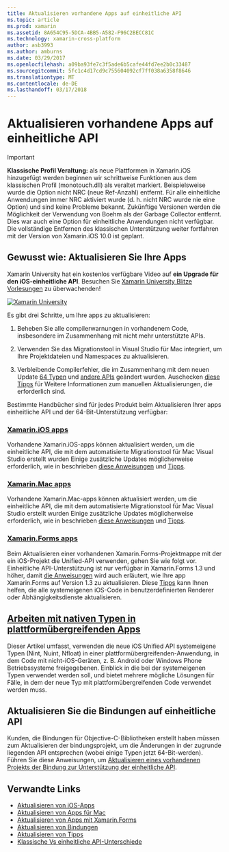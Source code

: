 ```yaml
---
title: Aktualisieren vorhandene Apps auf einheitliche API
ms.topic: article
ms.prod: xamarin
ms.assetid: 8A654C95-5DCA-4BB5-A582-F96C2BECC81C
ms.technology: xamarin-cross-platform
author: asb3993
ms.author: amburns
ms.date: 03/29/2017
ms.openlocfilehash: a09ba93fe7c3f5ade6b5cafe44fd7ee2b0c33487
ms.sourcegitcommit: 5fc1c4d17cd9c755604092cf7ff038a6358f8646
ms.translationtype: MT
ms.contentlocale: de-DE
ms.lasthandoff: 03/17/2018
---
```

# <a name="updating-existing-apps-to-the-unified-api"></a>Aktualisieren vorhandene Apps auf einheitliche API

> [!IMPORTANT]
> **Klassische Profil Veraltung:** als neue Plattformen in Xamarin.iOS hinzugefügt werden beginnen wir schrittweise Funktionen aus dem klassischen Profil (monotouch.dll) als veraltet markiert. Beispielsweise wurde die Option nicht NRC (neue Ref-Anzahl) entfernt. Für alle einheitliche Anwendungen immer NRC aktiviert wurde (d. h. nicht NRC wurde nie eine Option) und sind keine Probleme bekannt. Zukünftige Versionen werden die Möglichkeit der Verwendung von Boehm als der Garbage Collector entfernt. Dies war auch eine Option für einheitliche Anwendungen nicht verfügbar. Die vollständige Entfernen des klassischen Unterstützung weiter fortfahren mit der Version von Xamarin.iOS 10.0 ist geplant.




## <a name="how-to-update-your-apps"></a>Gewusst wie: Aktualisieren Sie Ihre Apps

Xamarin University hat ein kostenlos verfügbare Video auf **ein Upgrade für den iOS-einheitliche API**. Besuchen Sie [Xamarin University Blitze Vorlesungen](http://university.xamarin.com/lightninglectures) zu überwachenden!

[ ![](updating-apps-images/xamu-video-sml.png "Xamarin University")](http://university.xamarin.com/lightninglectures)

Es gibt drei Schritte, um Ihre apps zu aktualisieren:

1. Beheben Sie alle compilerwarnungen in vorhandenem Code, insbesondere im Zusammenhang mit nicht mehr unterstützte APIs.

2. Verwenden Sie das Migrationstool in Visual Studio für Mac integriert, um Ihre Projektdateien und Namespaces zu aktualisieren.

3. Verbleibende Compilerfehler, die im Zusammenhang mit dem neuen Update [64 Typen](~/cross-platform/macios/nativetypes.md) und [andere APIs](~/cross-platform/macios/unified/index.md#deprecated-typos) geändert wurden. Auschecken [diese Tipps](~/cross-platform/macios/unified/updating-tips.md) für Weitere Informationen zum manuellen Aktualisierungen, die erforderlich sind.

Bestimmte Handbücher sind für jedes Produkt beim Aktualisieren Ihrer apps einheitliche API und der 64-Bit-Unterstützung verfügbar:

### <a name="xamarinios-appscross-platformmaciosunifiedupdating-ios-appsmd"></a>[Xamarin.iOS apps](~/cross-platform/macios/unified/updating-ios-apps.md)

Vorhandene Xamarin.iOS-apps können aktualisiert werden, um die einheitliche API, die mit dem automatisierte Migrationstool für Mac Visual Studio erstellt wurden Einige zusätzliche Updates möglicherweise erforderlich, wie in beschrieben [diese Anweisungen](~/cross-platform/macios/unified/updating-ios-apps.md) und [Tipps](~/cross-platform/macios/unified/updating-tips.md).

###  <a name="xamarinmac-appscross-platformmaciosunifiedupdating-mac-appsmd"></a>[Xamarin.Mac apps](~/cross-platform/macios/unified/updating-mac-apps.md)

Vorhandene Xamarin.Mac-apps können aktualisiert werden, um die einheitliche API, die mit dem automatisierte Migrationstool für Mac Visual Studio erstellt wurden Einige zusätzliche Updates möglicherweise erforderlich, wie in beschrieben [diese Anweisungen](~/cross-platform/macios/unified/updating-mac-apps.md) und [Tipps](~/cross-platform/macios/unified/updating-tips.md).

###  <a name="xamarinforms-appscross-platformmaciosunifiedupdating-xamarin-forms-appsmd"></a>[Xamarin.Forms apps](~/cross-platform/macios/unified/updating-xamarin-forms-apps.md)

Beim Aktualisieren einer vorhandenen Xamarin.Forms-Projektmappe mit der ein iOS-Projekt die Unified-API verwenden, gehen Sie wie folgt vor. Einheitliche API-Unterstützung ist nur verfügbar in Xamarin.Forms 1.3 und höher, damit [die Anweisungen](~/cross-platform/macios/unified/updating-xamarin-forms-apps.md) wird auch erläutert, wie Ihre app Xamarin.Forms auf Version 1.3 zu aktualisieren. Diese [Tipps](~/cross-platform/macios/unified/updating-tips.md) kann Ihnen helfen, die alle systemeigenen iOS-Code in benutzerdefinierten Renderer oder Abhängigkeitsdienste aktualisieren.

## <a name="working-with-native-types-in-cross-platform-appscross-platformmaciosnativetypesmd"></a>[Arbeiten mit nativen Typen in plattformübergreifenden Apps](~/cross-platform/macios/nativetypes.md)

Dieser Artikel umfasst, verwenden die neue iOS Unified API systemeigene Typen (Nint, Nuint, Nfloat) in einer plattformübergreifenden-Anwendung, in dem Code mit nicht-iOS-Geräten, z. B. Android oder Windows Phone Betriebssysteme freigegebenen. Einblick in die bei der systemeigenen Typen verwendet werden soll, und bietet mehrere mögliche Lösungen für Fälle, in dem der neue Typ mit plattformübergreifenden Code verwendet werden muss.

## <a name="update-bindings-to-the-unified-api"></a>Aktualisieren Sie die Bindungen auf einheitliche API

Kunden, die Bindungen für Objective-C-Bibliotheken erstellt haben müssen zum Aktualisieren der bindungsprojekt, um die Änderungen in der zugrunde liegenden API entsprechen (wobei einige Typen jetzt 64-Bit-werden).
Führen Sie diese Anweisungen, um [Aktualisieren eines vorhandenen Projekts der Bindung zur Unterstützung der einheitliche API](~/cross-platform/macios/unified/update-binding.md).




## <a name="related-links"></a>Verwandte Links

- [Aktualisieren von iOS-Apps](~/cross-platform/macios/unified/updating-ios-apps.md)
- [Aktualisieren von Apps für Mac](~/cross-platform/macios/unified/updating-mac-apps.md)
- [Aktualisieren von Apps mit Xamarin.Forms](~/cross-platform/macios/unified/updating-xamarin-forms-apps.md)
- [Aktualisieren von Bindungen](~/cross-platform/macios/unified/update-binding.md)
- [Aktualisieren von Tipps](~/cross-platform/macios/unified/updating-tips.md)
- [Klassische Vs einheitliche API-Unterschiede](https://developer.xamarin.com/releases/ios/api_changes/classic-vs-unified-8.6.0/)
